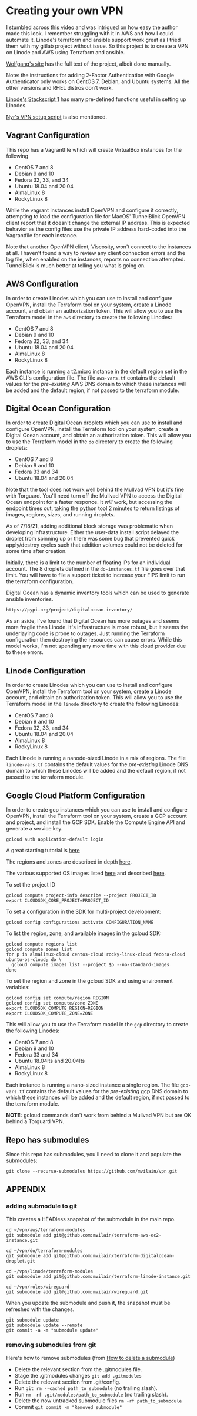 # Creating your own VPN

I stumbled across [this video](https://www.youtube.com/watch?v=gxpX_mubz2A&ab_channel=Wolfgang%27sChannel) and was intrigued on how easy the author made this look.  I remember struggling with it in AWS and how I could automate it.  Linode's terraform and ansible support work great as I tried them with my gitlab project without issue.  So this project is to create a VPN on Linode and AWS using Terraform and ansible.

[Wolfgang's site](https://notthebe.ee/Creating-your-own-OpenVPN-server.html) has the full text of the project, albeit done manually.

Note: the instructions for adding 2-Factor Authentication with Google Authenticator only works on CentOS 7, Debian, and Ubuntu systems.  All the other versions and RHEL distros don't work.

[Linode's Stackscript 1](https://cloud.linode.com/stackscripts/1) has many pre-defined functions useful in setting up Linodes.

[Nyr's VPN setup script](https://raw.githubusercontent.com/Nyr/openvpn-install/master/openvpn-install.sh) is also mentioned.



## Vagrant Configuration

This repo has a Vagrantfile which will create VirtualBox instances for the following

- CentOS 7 and 8
- Debian 9 and 10
- Fedora 32, 33, and 34
- Ubuntu 18.04 and 20.04
- AlmaLinux 8
- RockyLinux 8

While the vagrant instances install OpenVPN and configure it correctly, attempting to load the configuration file for MacOS' TunnelBlick OpenVPN client report that it doesn't change the external IP address.  This is expected behavior as the config files use the private IP address hard-coded into the Vagrantfile for each instance.

Note that another OpenVPN client, Viscosity, won't connect to the instances at all. I haven't found a way to review any client connection errors and the log file, when enabled on the instances, reports no connection attempted.  TunnelBlick is much better at telling you what is going on.



## AWS Configuration

In order to create Linodes which you can use to install and configure OpenVPN, install the Terraform tool on your system, create a Linode account, and obtain an authorization token. This will allow you to use the Terraform model in the `aws` directory to create the following Linodes:

- CentOS 7 and 8
- Debian 9 and 10
- Fedora 32, 33, and 34
- Ubuntu 18.04 and 20.04
- AlmaLinux 8
- RockyLinux 8

Each instance is running a t2.micro instance in the default region set in the AWS CLI's configuration file.  The file `aws-vars.tf` contains the default values for the *pre-existing* AWS DNS domain to which these instances will be added and the default region, if not passed to the terraform module.



## Digital Ocean Configuration

In order to create Digital Ocean droplets which you can use to install and configure OpenVPN, install the Terraform tool on your system, create a Digital Ocean account, and obtain an authorization token. This will allow you to use the Terraform model in the `do` directory to create the following droplets:

- CentOS 7 and 8
- Debian 9 and 10
- Fedora 33 and 34
- Ubuntu 18.04 and 20.04

Note that the tool does not work well behind the Mullvad VPN but it's fine with Torguard. You'll need turn off the Mullvad VPN to access the Digital Ocean endpoint for a faster responce.  It *will* work, but accessing the endpoint times out, taking the python tool 2 minutes to return listings of images, regions, sizes, and running droplets.

As of 7/18/21, adding additional block storage was problematic when developing infrastructure.  Either the user-data install script delayed the droplet from spinning up or there was some bug that prevented quick apply/destroy cycles such that addition volumes could not be deleted for some time after creation.

Initially, there is a limit to the number of floating IPs for an individual account. The 8 droplets defined in the `do-instances.tf` file goes over that limit.  You will have to file a support ticket to increase your FIPS limit to run the terraform configuration.

Digital Ocean has a dynamic inventory tools which can be used to generate ansible inventories.

    https://pypi.org/project/digitalocean-inventory/

As an aside, I've found that Digital Ocean has more outages and seems more fragile than Linode.  It's infrastructure is more robust, but it seems the underlaying code is prone to outages.  Just running the Terraform configuration  then destroying the resources can cause errors.  While this model works, I'm not spending any more time with this cloud provider due to these errors.



## Linode Configuration

In order to create Linodes which you can use to install and configure OpenVPN, install the Terraform tool on your system, create a Linode account, and obtain an authorization token. This will allow you to use the Terraform model in the `linode` directory to create the following Linodes:

- CentOS 7 and 8
- Debian 9 and 10
- Fedora 32, 33, and 34
- Ubuntu 18.04 and 20.04
- AlmaLinux 8
- RockyLinux 8

Each Linode is running a nanode-sized Linode in a mix of regions.  The file `linode-vars.tf` contains the default values for the *pre-existing* Linode DNS domain to which these Linodes will be added and the default region, if not passed to the terraform module.



## Google Cloud Platform Configuration

In order to create gcp instances which you can use to install and configure OpenVPN, install the Terraform tool on your system, create a GCP account and project, and install the GCP SDK.  Enable the Compute Engine API and generate a service key.

    gcloud auth application-default login

A great starting tutorial is [here](https://registry.terraform.io/providers/hashicorp/google/latest/docs/guides/provider_reference)

The regions and zones are described in depth [here](https://cloud.google.com/compute/docs/gcloud-compute#set_default_zone_and_region_in_your_local_client).

The various supported OS images listed [here](https://console.cloud.google.com/compute/instanceTemplates/list(cameo:browse)?filter=solution-type:vm&filter=category:os&filter=price:free&project=eminent-century-320421&supportedpurview=project&pli=1) and described [here](https://cloud.google.com/compute/docs/images/os-details).

To set the project ID

    gcloud compute project-info describe --project PROJECT_ID
    export CLOUDSDK_CORE_PROJECT=PROJECT_ID

To set a configuration in the SDK for multi-project development:

    gcloud config configurations activate CONFIGURATION_NAME

To list the region, zone, and available images in the gcloud SDK:

    gcloud compute regions list
    gcloud compute zones list
    for p in almalinux-cloud centos-cloud rocky-linux-cloud fedora-cloud ubuntu-os-cloud; do \
      gcloud compute images list --project $p --no-standard-images
    done

To set the region and zone in the gcloud SDK and using environment variables:

    gcloud config set compute/region REGION
    gcloud config set compute/zone ZONE
    export CLOUDSDK_COMPUTE_REGION=REGION
    export CLOUDSDK_COMPUTE_ZONE=ZONE


This will allow you to use the Terraform model in the `gcp` directory to create the following Linodes:

- CentOS 7 and 8
- Debian 9 and 10
- Fedora 33 and 34
- Ubuntu 18.04lts and 20.04lts
- AlmaLinux 8
- RockyLinux 8

Each instance is running a nano-sized instance a single region.  The file `gcp-vars.tf` contains the default values for the *pre-existing* gcp DNS domain to which these instances will be added and the default region, if not passed to the terraform module.

**NOTE:** gcloud commands don't work from behind a Mullvad VPN but are OK behind a Torguard VPN.



## Repo has submodules

Since this repo has submodules, you'll need to clone it and populate the submodules:

    git clone --recurse-submodules https://github.com/mvilain/vpn.git



## APPENDIX

### adding submodule to git

This creates a HEADless snapshot of the submodule in the main repo.

    cd ~/vpn/aws/terraform-modules
    git submodule add git@github.com:mvilain/terraform-aws-ec2-instance.git
    
    cd ~/vpn/do/terraform-modules
    git submodule add git@github.com:mvilain/terraform-digitalocean-droplet.git
    
    cd ~/vpn/linode/terraform-modules
    git submodule add git@github.com:mvilain/terraform-linode-instance.git
    
    cd ~/vpn/roles/wireguard
    git submodule add git@github.com:mvilain/wireguard.git

When you update the submodule and push it, the snapshot must be refreshed with the changes.

    git submodule update
    git submodule update --remote
    git commit -a -m "submodule update"

### removing submodules from git

Here's how to remove submodules (from [How to delete a submodule](https://gist.github.com/myusuf3/7f645819ded92bda6677))

- Delete the relevant section from the .gitmodules file.
- Stage the .gitmodules changes `git add .gitmodules`
- Delete the relevant section from .git/config.
- Run `git rm --cached path_to_submodule` (no trailing slash).
- Run `rm -rf .git/modules/path_to_submodule` (no trailing slash).
- Delete the now untracked submodule files `rm -rf path_to_submodule`
- Commit `git commit -m "Removed submodule"`
